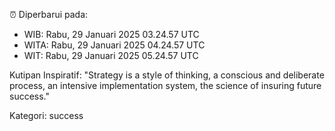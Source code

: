 ⏰ Diperbarui pada:
- WIB: Rabu, 29 Januari 2025 03.24.57 UTC
- WITA: Rabu, 29 Januari 2025 04.24.57 UTC
- WIT: Rabu, 29 Januari 2025 05.24.57 UTC

Kutipan Inspiratif:
"Strategy is a style of thinking, a conscious and deliberate process, an intensive implementation system, the science of insuring future success."


Kategori: success

